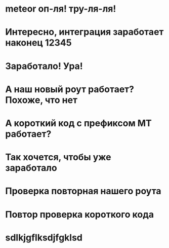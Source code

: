 # meteor оп-ля! тру-ля-ля! 
# Интересно, интеграция заработает наконец 12345
# Заработало! Ура! 
# А наш новый роут работает? Похоже, что нет
# А короткий код с префиксом MT работает? 
# Так хочется, чтобы уже заработало
# Проверка повторная нашего роута
# Повтор проверка короткого кода
# sdlkjgflksdjfgklsd
